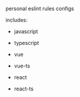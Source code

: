 personal eslint rules configs

includes: 

- javascript

- typescript

- vue

- vue-ts

- react

- react-ts

